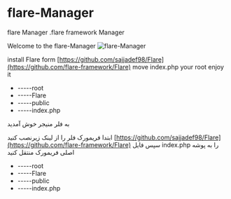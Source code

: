 # flare-Manager
flare Manager .flare framework Manager

Welcome to the flare-Manager
![flare-Manager](https://s21.picofile.com/file/8442744984/flarem.PNG)



install Flare form [https://github.com/sajjadef98/Flare](https://github.com/flare-framework/Flare) move index.php your root 
enjoy it

* -----root
* -----Flare
* -----public
* -----index.php

به فلر منیجر خوش آمدید

ابتدا فریمورک فلر را از لینک زیرنصب کنید [https://github.com/sajjadef98/Flare](https://github.com/flare-framework/Flare) سپس فایل index.php را به پوشه اصلی فریمورک منتقل کنید
* -----root
* -----Flare
* -----public
* -----index.php
